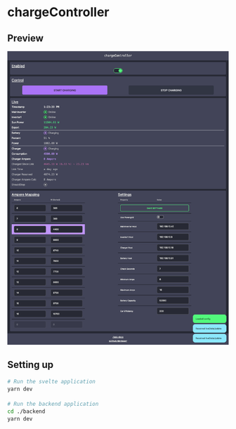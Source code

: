 # chargeController

## Preview

![preview](./assets//preview.png)

## Setting up

```bash
# Run the svelte application
yarn dev

# Run the backend application
cd ./backend
yarn dev
```
